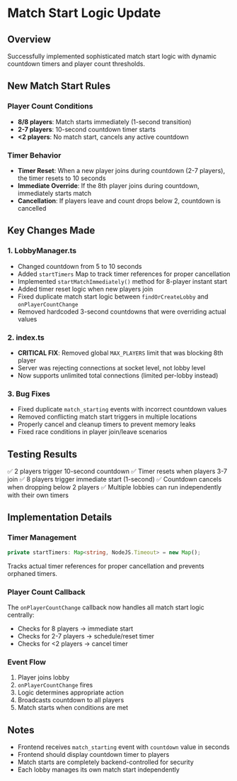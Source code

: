 # Match Start Logic Update

## Overview
Successfully implemented sophisticated match start logic with dynamic countdown timers and player count thresholds.

## New Match Start Rules

### Player Count Conditions
- **8/8 players**: Match starts immediately (1-second transition)
- **2-7 players**: 10-second countdown timer starts
- **<2 players**: No match start, cancels any active countdown

### Timer Behavior
- **Timer Reset**: When a new player joins during countdown (2-7 players), the timer resets to 10 seconds
- **Immediate Override**: If the 8th player joins during countdown, immediately starts match
- **Cancellation**: If players leave and count drops below 2, countdown is cancelled

## Key Changes Made

### 1. LobbyManager.ts
- Changed countdown from 5 to 10 seconds
- Added `startTimers` Map to track timer references for proper cancellation
- Implemented `startMatchImmediately()` method for 8-player instant start
- Added timer reset logic when new players join
- Fixed duplicate match start logic between `findOrCreateLobby` and `onPlayerCountChange`
- Removed hardcoded 3-second countdowns that were overriding actual values

### 2. index.ts
- **CRITICAL FIX**: Removed global `MAX_PLAYERS` limit that was blocking 8th player
- Server was rejecting connections at socket level, not lobby level
- Now supports unlimited total connections (limited per-lobby instead)

### 3. Bug Fixes
- Fixed duplicate `match_starting` events with incorrect countdown values
- Removed conflicting match start triggers in multiple locations
- Properly cancel and cleanup timers to prevent memory leaks
- Fixed race conditions in player join/leave scenarios

## Testing Results
✅ 2 players trigger 10-second countdown
✅ Timer resets when players 3-7 join
✅ 8 players trigger immediate start (1-second)
✅ Countdown cancels when dropping below 2 players
✅ Multiple lobbies can run independently with their own timers

## Implementation Details

### Timer Management
```typescript
private startTimers: Map<string, NodeJS.Timeout> = new Map();
```
Tracks actual timer references for proper cancellation and prevents orphaned timers.

### Player Count Callback
The `onPlayerCountChange` callback now handles all match start logic centrally:
- Checks for 8 players → immediate start
- Checks for 2-7 players → schedule/reset timer
- Checks for <2 players → cancel timer

### Event Flow
1. Player joins lobby
2. `onPlayerCountChange` fires
3. Logic determines appropriate action
4. Broadcasts countdown to all players
5. Match starts when conditions are met

## Notes
- Frontend receives `match_starting` event with `countdown` value in seconds
- Frontend should display countdown timer to players
- Match starts are completely backend-controlled for security
- Each lobby manages its own match start independently
